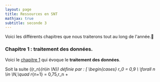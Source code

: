 ```yaml
---
layout: page
title: Ressources en SNT
mathjax: true
subtitle: seconde 3
---
```


Voici les différents chapitres que nous traiterons tout au long de l'année.:punch:



### Chapitre 1 : traitement des données.

Voici  le [chapitre 1](/SNT/Ch01_Donnees.pdf) qui évoque le  **traitement des données**.

Soit la suite \((r_n)_{n\in \N}\) définie par :
\[
\begin{cases}
   r_0 = 0,9 \\ 
   \forall n \in \N,\quad r_{n+1} = 0,75\,r_n + 


 












